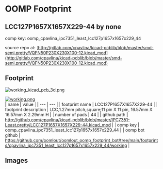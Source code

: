 # OOMP Footprint  
## LCC127P1657X1657X229-44  by none  
  
oomp key: oomp_cpavlina_ipc7351_least_lcc127p1657x1657x229_44  
  
source repo at: [http://gitlab.com/cpavlina/kicad-pcblib/blob/master/smd-semi.pretty/VQFN50P230X230X100-12.kicad_mod](http://gitlab.com/cpavlina/kicad-pcblib/blob/master/smd-semi.pretty/VQFN50P230X230X100-12.kicad_mod)  
## Footprint  
  
[![working_kicad_pcb_3d.png](working_kicad_pcb_3d_600.png)](working_kicad_pcb_3d.png)  
  
[![working.png](working_600.png)](working.png)  
| name | value | 
| --- | --- | 
| footprint name | LCC127P1657X1657X229-44 | 
| footprint description | LCC,1.27mm pitch,square;11 pin X 11 pin, 16.57mm X 16.57mm X 2.29mm H | 
| number of pads | 44 | 
| github path | http://github.com/cpavlina/kicad-pcblib/blob/master/IPC7351-Least.pretty/LCC127P1657X1657X229-44.kicad_mod | 
| oomp key | oomp_cpavlina_ipc7351_least_lcc127p1657x1657x229_44 | 
| oomp bot github | https://github.com/oomlout/oomlout_oomp_footprint_bot/tree/main/footprints/cpavlina_ipc7351_least_lcc127p1657x1657x229_44/working | 
## Images  
